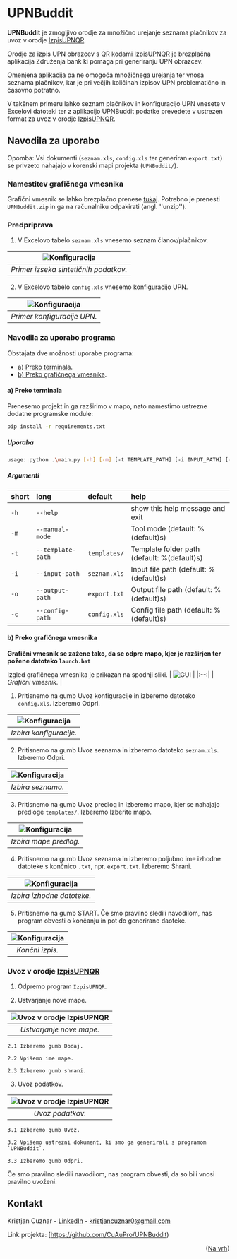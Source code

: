 # UPNBuddit
**UPNBuddit** je zmogljivo orodje za množično urejanje seznama plačnikov za uvoz v orodje [IzpisUPNQR](https://www.zbs-giz.si/placilni-promet/).

Orodje za izpis UPN obrazcev s QR kodami [IzpisUPNQR](https://www.zbs-giz.si/placilni-promet/) je brezplačna aplikacija Združenja bank ki pomaga pri generiranju UPN obrazcev.

Omenjena aplikacija pa ne omogoča množičnega urejanja ter vnosa seznama plačnikov, kar je pri večjih količinah izpisov UPN problematično in časovno potratno.

V takšnem primeru lahko seznam plačnikov in konfiguracijo UPN vnesete v Excelovi datoteki ter z aplikacijo UPNBuddit podatke prevedete v ustrezen format za uvoz v orodje [IzpisUPNQR](https://www.zbs-giz.si/placilni-promet/).


## Navodila za uporabo
Opomba: Vsi dokumenti (`seznam.xls`, `config.xls` ter generiran `export.txt`) se privzeto nahajajo v korenski mapi projekta (`UPNBuddit/`).

### Namestitev grafičnega vmesnika

Grafični vmesnik se lahko brezplačno prenese [tukaj](https://github.com/CuAuPro/UPNBuddit/releases/latest). Potrebno je prenesti `UPNBuddit.zip` in ga na računalniku odpakirati (angl. ''unzip'').

### Predpriprava

1. V Excelovo tabelo `seznam.xls` vnesemo seznam članov/plačnikov.

| ![Konfiguracija](/docs/img/seznam.png) |
|:--:| 
| *Primer izseka sintetičnih podatkov.* |
    
2. V Excelovo tabelo `config.xls` vnesemo konfiguracijo UPN.

| ![Konfiguracija](/docs/img/config.png) |
|:--:| 
| *Primer konfiguracije UPN.* |


### Navodila za uporabo programa

Obstajata dve možnosti uporabe programa:
 - [a) Preko terminala](#terminal).
 - [b) Preko grafičnega vmesnika](#gui).

#### a) Preko terminala<a id='terminal'></a>

Prenesemo projekt in ga razširimo v mapo, nato namestimo ustrezne dodatne programske module:

```bash
pip install -r requirements.txt
```

##### Uporaba
```bash
usage: python .\main.py [-h] [-m] [-t TEMPLATE_PATH] [-i INPUT_PATH] [-o OUTPUT_PATH] [-c CONFIG_PATH]
```
##### Argumenti

|short|long|default|help|
| :--- | :--- | :--- | :--- |
|`-h`|`--help`||show this help message and exit|
|`-m`|`--manual-mode`||Tool mode (default: %(default)s)|
|`-t`|`--template-path`|`templates/`|Template folder path (default: %(default)s)|
|`-i`|`--input-path`|`seznam.xls`|Input file path (default: %(default)s)|
|`-o`|`--output-path`|`export.txt`|Output file path (default: %(default)s)|
|`-c`|`--config-path`|`config.xls`|Config file path (default: %(default)s)|


#### b) Preko grafičnega vmesnika <a id='gui'></a>

**Grafični vmesnik se zažene tako, da se odpre mapo, kjer je razširjen ter požene datoteko `launch.bat`**


Izgled grafičnega vmesnika je prikazan na spodnji sliki.
| ![GUI](/docs/img/gui_1.png) |
|:--:| 
| *Grafični vmesnik.* |

1. Pritisnemo na gumb Uvoz konfiguracije in izberemo datoteko `config.xls`. Izberemo Odpri.

| ![Konfiguracija](/docs/img/gui_config.png) |
|:--:| 
| *Izbira konfiguracije.* |
    
2. Pritisnemo na gumb Uvoz seznama in izberemo datoteko `seznam.xls`. Izberemo Odpri.

| ![Konfiguracija](/docs/img/gui_config.png) |
|:--:| 
| *Izbira seznama.* |

3. Pritisnemo na gumb Uvoz predlog in izberemo mapo, kjer se nahajajo predloge `templates/`. Izberemo Izberite mapo.

| ![Konfiguracija](/docs/img/gui_templates.png) |
|:--:| 
| *Izbira mape predlog.* |

4. Pritisnemo na gumb Uvoz seznama in izberemo poljubno ime izhodne datoteke s končnico `.txt`, npr. `export.txt`. Izberemo Shrani.

| ![Konfiguracija](/docs/img/gui_output_select.png) |
|:--:| 
| *Izbira izhodne datoteke.* |

5. Pritisnemo na gumb START. Če smo pravilno sledili navodilom, nas program obvesti o končanju in pot do generirane daoteke.

| ![Konfiguracija](/docs/img/gui_done.png) |
|:--:| 
| *Končni izpis.* |

### Uvoz v orodje [IzpisUPNQR](https://www.zbs-giz.si/placilni-promet/)

1. Odpremo program `IzpisUPNQR`.

2. Ustvarjanje nove mape.

| ![Uvoz v orodje IzpisUPNQR](/docs/img/IzvozUPNQR_1.png) |
|:--:| 
| *Ustvarjanje nove mape.* |


    2.1 Izberemo gumb Dodaj.

    2.2 Vpišemo ime mape.

    2.3 Izberemo gumb shrani.

3. Uvoz podatkov.

| ![Uvoz v orodje IzpisUPNQR](/docs/img/IzvozUPNQR_2.png) |
|:--:| 
| *Uvoz podatkov.* |


    3.1 Izberemo gumb Uvoz.

    3.2 Vpišemo ustrezni dokument, ki smo ga generirali s programom `UPNBuddit`.
    
    3.3 Izberemo gumb Odpri.

Če smo pravilno sledili navodilom, nas program obvesti, da so bili vnosi pravilno uvoženi.

## Kontakt

Kristjan Cuznar - [LinkedIn](https://www.linkedin.com/in/kristjan-cuznar/) - kristjancuznar0@gmail.com

Link projekta: [https://github.com/CuAuPro/UPNBuddit)

<p align="right">(<a href="#top">Na vrh</a>)</p>

